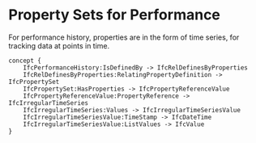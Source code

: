 Property Sets for Performance
=============================

For performance history, properties are in the form of time series, for tracking data at points in time.

```
concept {
    IfcPerformanceHistory:IsDefinedBy -> IfcRelDefinesByProperties
    IfcRelDefinesByProperties:RelatingPropertyDefinition -> IfcPropertySet
    IfcPropertySet:HasProperties -> IfcPropertyReferenceValue
    IfcPropertyReferenceValue:PropertyReference -> IfcIrregularTimeSeries
    IfcIrregularTimeSeries:Values -> IfcIrregularTimeSeriesValue
    IfcIrregularTimeSeriesValue:TimeStamp -> IfcDateTime
    IfcIrregularTimeSeriesValue:ListValues -> IfcValue
}
```
